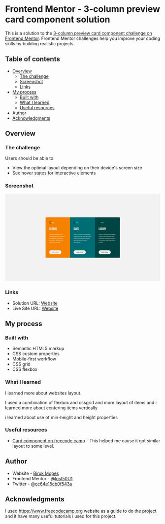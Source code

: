 # Frontend Mentor - 3-column preview card component solution

This is a solution to the [3-column preview card component challenge on Frontend Mentor](https://www.frontendmentor.io/challenges/3column-preview-card-component-pH92eAR2-). Frontend Mentor challenges help you improve your coding skills by building realistic projects.

## Table of contents

- [Overview](#overview)
  - [The challenge](#the-challenge)
  - [Screenshot](#screenshot)
  - [Links](#links)
- [My process](#my-process)
  - [Built with](#built-with)
  - [What I learned](#what-i-learned)
  - [Useful resources](#useful-resources)
- [Author](#author)
- [Acknowledgments](#acknowledgments)

## Overview

### The challenge

Users should be able to:

- View the optimal layout depending on their device's screen size
- See hover states for interactive elements

### Screenshot

![](screenshot.png)

### Links

- Solution URL: [Website](https://www.frontendmentor.io/solutions/responsive-3column-preview-card-component-with-flexbox-E9_6gCPfKf)
- Live Site URL: [Website](https://lost50u1.github.io/3-column-preview-card-component-main/)

## My process

### Built with

- Semantic HTML5 markup
- CSS custom properties
- Mobile-first workflow
- CSS grid
- CSS flexbox

### What I learned

I learned more about websites layout.

I used a combination of flexbox and cssgrid and more layout of items and i learned more about centering items vertically

i learned about use of min-height and height properties

### Useful resources

- [Card component on freecode camp](https://www.freecodecamp.org/news/learn-css-basics-by-building-a-card-component/) - This helped me cause it got similar layout to some level.

## Author

- Website - [Biruk Moges](https://lost50u1.github.io/qrcodecomponent/)
- Frontend Mentor - [@lost50U1](https://www.frontendmentor.io/profile/lost50U1)
- Twitter - [@cc64e15cb0f543a](https://www.twitter.com/@cc64e15cb0f543a)

## Acknowledgments

I used https://www.freecodecamp.org website as a guide to do the project and it have many useful tutorials i used for this project.
